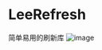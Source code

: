 # LeeRefresh
简单易用的刷新库
![image](https://github.com/Unrealplace/LeeRefresh/blob/blob/master/FreshGif.gif)   
